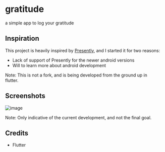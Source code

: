 # gratitude

a simple app to log your gratitude

## Inspiration
This project is heavily inspired by [Presently](https://github.com/alisonthemonster/Presently), and I started it for two reasons:

- Lack of support of Presently for the newer android versions
- Will to learn more about android development

Note: This is not a fork, and is being developed from the ground up in flutter.

## Screenshots
![image](https://github.com/user-attachments/assets/2cba7855-ce2f-4577-b41a-0fd42285be77)

Note: Only indicative of the current development, and not the final goal.
## Credits
- Flutter
